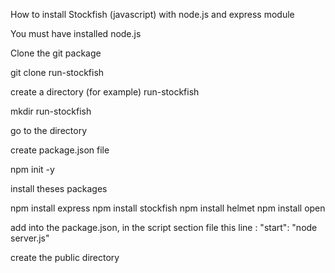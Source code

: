 How to install Stockfish (javascript) with node.js and express module

You must have installed node.js

Clone the git package

git clone run-stockfish

create a directory (for example) run-stockfish

mkdir run-stockfish

go to the directory

create package.json file

npm init -y

install theses packages

npm install express
npm install stockfish
npm install helmet
npm install open

add into the package.json, in the script section file this line :
    "start": "node server.js"

create the public directory
